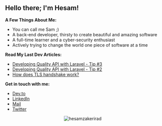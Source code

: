 ## Hello there; I'm Hesam!

**A Few Things About Me:**

- You can call me Sam ;)
- A back-end developer, thirsty to create beautiful and amazing software
- A full-time learner and a cyber-security enthusiast
- Actively trying to change the world one piece of software at a time

**Read My Last Dev Articles:**

<!-- BLOG-POST-LIST:START -->
- [Developing Quality API with Laravel - Tip #3](https://dev.to/hesamzakerirad/developing-quality-api-with-laravel-tip-3-2m8g)
- [Developing Quality API with Laravel - Tip #2](https://dev.to/hesamzakerirad/developing-quality-api-with-laravel-tip-2-7a8)
- [How does TLS handshake work?](https://dev.to/hesamzakerirad/how-does-tls-handshake-work-2198)
<!-- BLOG-POST-LIST:END -->



**Get in touch with me:**
- [Dev.to](https://dev.to/hesamzakerirad)
- [LinkedIn](https://www.linkedin.com/in/hesamrad)
- [Mail](mailto:hesamrad.dev@gmail.com) 
- [Twitter](https://twitter.com/hesamzakerirad) 

<p align="center"> 
  <img src="https://github-readme-stats.vercel.app/api?username=hesamzakerirad&show_icons=true&count_private=true&theme=default&bg_color=00000000&text_color=c9d1d9&hide_rank=false" alt="hesamzakerirad" />
</p>
